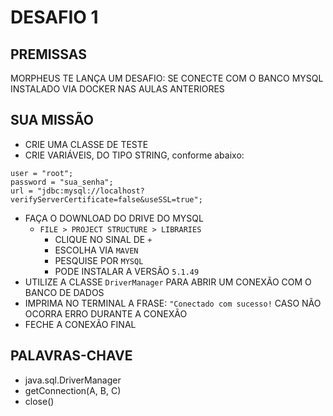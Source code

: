 # DESAFIO 1

## PREMISSAS
MORPHEUS TE LANÇA UM DESAFIO: SE CONECTE COM O BANCO MYSQL INSTALADO VIA DOCKER NAS AULAS ANTERIORES

## SUA MISSÃO
- CRIE UMA CLASSE DE TESTE
- CRIE VARIÁVEIS, DO TIPO STRING, conforme abaixo:
~~~
user = "root";
password = "sua_senha";
url = "jdbc:mysql://localhost?verifyServerCertificate=false&useSSL=true";
~~~
- FAÇA O DOWNLOAD DO DRIVE DO MYSQL
  - ```FILE > PROJECT STRUCTURE > LIBRARIES``` 
    - CLIQUE NO SINAL DE ```+```
    - ESCOLHA VIA ```MAVEN```
    - PESQUISE POR ```MYSQL```
    - PODE INSTALAR A VERSÃO ```5.1.49```
- UTILIZE A CLASSE ```DriverManager``` PARA ABRIR UM CONEXÃO COM O BANCO DE DADOS
- IMPRIMA NO TERMINAL A FRASE: ```"Conectado com sucesso!``` CASO NÃO OCORRA ERRO DURANTE A CONEXÃO
- FECHE A CONEXÃO FINAL


## PALAVRAS-CHAVE
- java.sql.DriverManager
- getConnection(A, B, C)
- close()